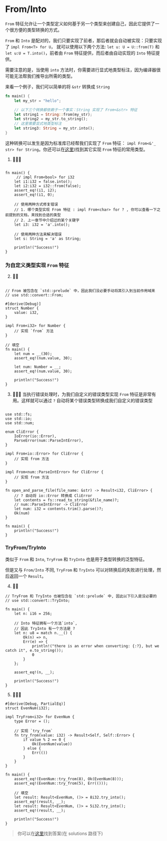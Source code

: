 # From/Into

`From` 特征允许让一个类型定义如何基于另一个类型来创建自己，因此它提供了一个很方便的类型转换的方式。

`From` 和 `Into` 是配对的，我们只要实现了前者，那后者就会自动被实现：只要实现了 `impl From<T> for U`， 就可以使用以下两个方法: `let u: U = U::from(T)` 和 `let u:U = T.into()`，前者由 `From` 特征提供，而后者由自动实现的 `Into` 特征提供。

需要注意的是，当使用 `into` 方法时，你需要进行显式地类型标注，因为编译器很可能无法帮我们推导出所需的类型。

来看一个例子，我们可以简单的将 `&str` 转换成 `String`

```rust
fn main() {
    let my_str = "hello";

    // 以下三个转换都依赖于一个事实：String 实现了 From<&str> 特征
    let string1 = String::from(my_str);
    let string2 = my_str.to_string();
    // 这里需要显式地类型标注
    let string3: String = my_str.into();
}
```

这种转换可以发生是因为标准库已经帮我们实现了 `From` 特征： `impl From<&'_ str> for String`。你还可以在[这里](https://doc.rust-lang.org/stable/std/convert/trait.From.html#implementors))找到其它实现 `From` 特征的常用类型。

1. 🌟🌟🌟

```rust,editable

fn main() {
     // impl From<bool> for i32
    let i1:i32 = false.into();
    let i2:i32 = i32::from(false);
    assert_eq!(i1, i2);
    assert_eq!(i1, 0);

    // 使用两种方式修复错误
    // 1. 哪个类型实现 From 特征 : impl From<char> for ? , 你可以查看一下之前提到的文档，来找到合适的类型
    // 2. 上一章节中介绍过的某个关键字
    let i3: i32 = 'a'.into();

    // 使用两种方法来解决错误
    let s: String = 'a' as String;

    println!("Success!")
}
```

### 为自定义类型实现 `From` 特征

2. 🌟🌟

```rust,editable

// From 被包含在 `std::prelude` 中，因此我们没必要手动将其引入到当前作用域来
// use std::convert::From;

#[derive(Debug)]
struct Number {
    value: i32,
}

impl From<i32> for Number {
    // 实现 `from` 方法
}

// 填空
fn main() {
    let num = __(30);
    assert_eq!(num.value, 30);

    let num: Number = __;
    assert_eq!(num.value, 30);

    println!("Success!")
}
```

3. 🌟🌟🌟 当执行错误处理时，为我们自定义的错误类型实现 `From` 特征是非常有用。这样就可以通过 `?` 自动将某个错误类型转换成我们自定义的错误类型

```rust,editable

use std::fs;
use std::io;
use std::num;

enum CliError {
    IoError(io::Error),
    ParseError(num::ParseIntError),
}

impl From<io::Error> for CliError {
    // 实现 from 方法
}

impl From<num::ParseIntError> for CliError {
    // 实现 from 方法
}

fn open_and_parse_file(file_name: &str) -> Result<i32, CliError> {
    // ? 自动将 io::Error 转换成 CliError
    let contents = fs::read_to_string(&file_name)?;
    // num::ParseIntError -> CliError
    let num: i32 = contents.trim().parse()?;
    Ok(num)
}

fn main() {
    println!("Success!")
}
```

### TryFrom/TryInto

类似于 `From` 和 `Into`, `TryFrom` 和 `TryInto` 也是用于类型转换的泛型特征。

但是又与 `From/Into` 不同, `TryFrom` 和 `TryInto` 可以对转换后的失败进行处理，然后返回一个 `Result`。

4. 🌟🌟

```rust,editable
// TryFrom 和 TryInto 也被包含在 `std::prelude` 中, 因此以下引入是没必要的
// use std::convert::TryInto;

fn main() {
    let n: i16 = 256;

    // Into 特征拥有一个方法`into`,
    // 因此 TryInto 有一个方法是 ?
    let n: u8 = match n.__() {
        Ok(n) => n,
        Err(e) => {
            println!("there is an error when converting: {:?}, but we catch it", e.to_string());
            0
        }
    };

    assert_eq!(n, __);

    println!("Success!")
}
```

5. 🌟🌟🌟

```rust,editable
#[derive(Debug, PartialEq)]
struct EvenNum(i32);

impl TryFrom<i32> for EvenNum {
    type Error = ();

    // 实现 `try_from`
    fn try_from(value: i32) -> Result<Self, Self::Error> {
        if value % 2 == 0 {
            Ok(EvenNum(value))
        } else {
            Err(())
        }
    }
}

fn main() {
    assert_eq!(EvenNum::try_from(8), Ok(EvenNum(8)));
    assert_eq!(EvenNum::try_from(5), Err(()));

    // 填空
    let result: Result<EvenNum, ()> = 8i32.try_into();
    assert_eq!(result, __);
    let result: Result<EvenNum, ()> = 5i32.try_into();
    assert_eq!(result, __);

    println!("Success!")
}
```

> 你可以在[这里](https://github.com/sunface/rust-by-practice/blob/master/solutions/type-conversions/from-into.md)找到答案(在 solutions 路径下)
